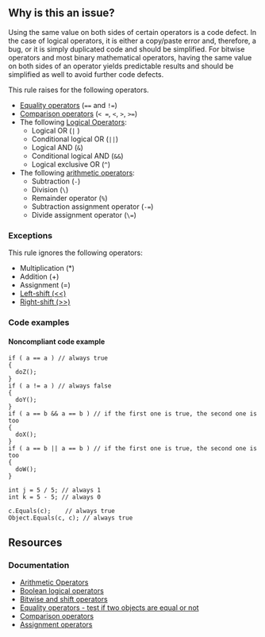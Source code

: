 ## Why is this an issue?
 
Using the same value on both sides of certain operators is a code defect. In the case of logical operators, it is either a copy/paste error and, therefore, a bug, or it is simply duplicated code and should be simplified. For bitwise operators and most binary mathematical operators, having the same value on both sides of an operator yields predictable results and should be simplified as well to avoid further code defects.
 
This rule raises for the following operators.
 
- [Equality operators](https://learn.microsoft.com/en-us/dotnet/csharp/language-reference/operators/equality-operators)
  (`==` and `!=`)
- [Comparison operators](https://learn.microsoft.com/en-us/dotnet/csharp/language-reference/operators/comparison-operators)
  (`< =`, `<`, `>`, `>=`)
- The following [Logical
  Operators](https://learn.microsoft.com/en-us/dotnet/csharp/language-reference/operators/boolean-logical-operators):
    - Logical OR (`|` )
    - Conditional logical OR (`||`)
    - Logical AND (`&`)
    - Conditional logical AND (`&&`)
    - Logical exclusive OR (`^`)
- The following [arithmetic
  operators](https://learn.microsoft.com/en-us/dotnet/csharp/language-reference/operators/arithmetic-operators):
    - Subtraction (`-`)
    - Division (`\`)
    - Remainder operator (`%`)
    - Subtraction assignment operator (`-=`)
    - Divide assignment operator (`\=`)

### Exceptions
 
This rule ignores the following operators:

- Multiplication (\*)
- Addition (+)
- Assignment (=)
- [Left-shift
  (&lt;&lt;)](https://learn.microsoft.com/en-us/dotnet/csharp/language-reference/operators/bitwise-and-shift-operators#left-shift-operator-)
- [Right-shift
  (&gt;&gt;)](https://learn.microsoft.com/en-us/dotnet/csharp/language-reference/operators/bitwise-and-shift-operators#right-shift-operator-)

### Code examples
 
#### Noncompliant code example

    if ( a == a ) // always true
    {
      doZ();
    }
    if ( a != a ) // always false
    {
      doY();
    }
    if ( a == b && a == b ) // if the first one is true, the second one is too
    {
      doX();
    }
    if ( a == b || a == b ) // if the first one is true, the second one is too
    {
      doW();
    }
    
    int j = 5 / 5; // always 1
    int k = 5 - 5; // always 0
    
    c.Equals(c);    // always true
    Object.Equals(c, c); // always true

## Resources
 
### Documentation

- [Arithmetic Operators](https://learn.microsoft.com/en-us/dotnet/csharp/language-reference/operators/arithmetic-operators)
- [Boolean logical operators](https://learn.microsoft.com/en-us/dotnet/csharp/language-reference/operators/boolean-logical-operators)
- [Bitwise and shift
  operators](https://learn.microsoft.com/en-us/dotnet/csharp/language-reference/operators/bitwise-and-shift-operators)
- [Equality operators - test if two
  objects are equal or not](https://learn.microsoft.com/en-us/dotnet/csharp/language-reference/operators/equality-operators)
- [Comparison operators](https://learn.microsoft.com/en-us/dotnet/csharp/language-reference/operators/comparison-operators)
- [Assignment operators](https://learn.microsoft.com/en-us/dotnet/csharp/language-reference/operators/assignment-operator)